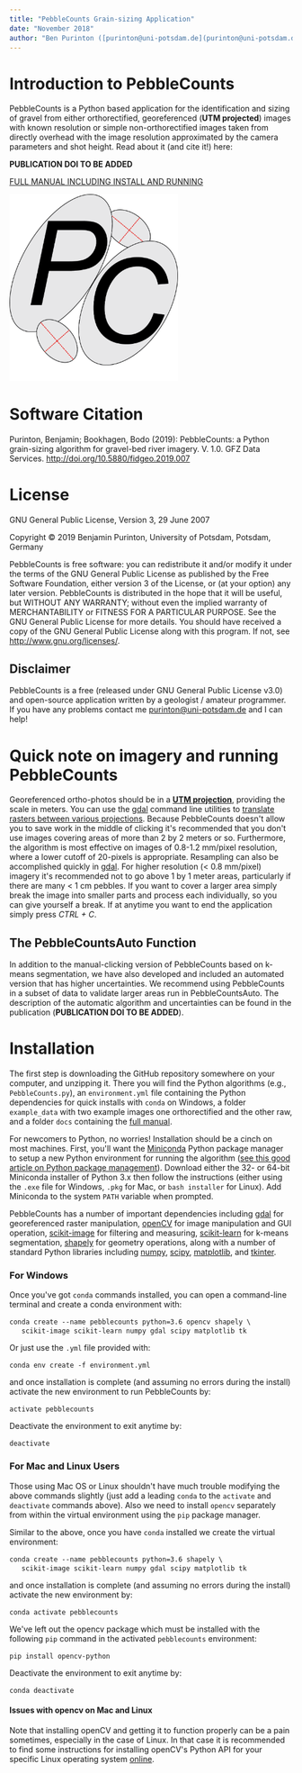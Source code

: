 ```yaml
---
title: "PebbleCounts Grain-sizing Application"
date: "November 2018"
author: "Ben Purinton ([purinton@uni-potsdam.de](purinton@uni-potsdam.de))"
---
```


# Introduction to PebbleCounts
PebbleCounts is a Python based application for the identification and sizing of gravel from either orthorectified, georeferenced (**UTM projected**) images with known resolution or simple non-orthorectified images taken from directly overhead with the image resolution approximated by the camera parameters and shot height. Read about it (and cite it!) here:

**PUBLICATION DOI TO BE ADDED**

[FULL MANUAL INCLUDING INSTALL AND RUNNING](docs/PebbleCounts_Manual.pdf)

<img src="docs/figs/logo.png" width="300px" >

# Software Citation
Purinton, Benjamin; Bookhagen, Bodo (2019): PebbleCounts: a Python grain-sizing algorithm for gravel-bed river imagery. V. 1.0. GFZ Data Services. http://doi.org/10.5880/fidgeo.2019.007

# License
GNU General Public License, Version 3, 29 June 2007

Copyright © 2019 Benjamin Purinton, University of Potsdam, Potsdam, Germany

PebbleCounts is free software: you can redistribute it and/or modify it under the terms of the GNU General Public License as published by the Free Software Foundation, either version 3 of the License, or (at your option) any later version. PebbleCounts is distributed in the hope that it will be useful, but WITHOUT ANY WARRANTY; without even the implied warranty of MERCHANTABILITY or FITNESS FOR A PARTICULAR PURPOSE. See the GNU General Public License for more details. You should have received a copy of the GNU General Public License along with this program. If not, see http://www.gnu.org/licenses/.

## Disclaimer
PebbleCounts is a free (released under GNU General Public License v3.0) and open-source application written by a geologist / amateur programmer. If you have any problems contact me [purinton@uni-potsdam.de](purinton@uni-potsdam.de) and I can help!

# Quick note on imagery and running PebbleCounts
Georeferenced ortho-photos should be in a [**UTM projection**](https://en.wikipedia.org/wiki/Universal_Transverse_Mercator_coordinate_system), providing the scale in meters. You can use the [gdal](https://www.gdal.org/) command line utilities to [translate rasters between various projections](https://www.nceas.ucsb.edu/scicomp/recipes/gdal-reproject). Because PebbleCounts doesn't allow you to save work in the middle of clicking it's recommended that you don't use images covering areas of more than 2 by 2 meters or so. Furthermore, the algorithm is most effective on images of 0.8-1.2 mm/pixel resolution, where a lower cutoff of 20-pixels is appropriate. Resampling can also be accomplished quickly in [gdal](https://www.gdal.org/). For higher resolution (< 0.8 mm/pixel) imagery it's recommended not to go above 1 by 1 meter areas, particularly if there are many < 1 cm pebbles. If you want to cover a larger area simply break the image into smaller parts and process each individually, so you can give yourself a break. If at anytime you want to end the application simply press *CTRL + C*.

## The PebbleCountsAuto Function
In addition to the manual-clicking version of PebbleCounts based on k-means segmentation, we have also developed and included an automated version that has higher uncertainties. We recommend using PebbleCounts in a subset of data to validate larger areas run in PebbleCountsAuto. The description of the automatic algorithm and uncertainties can be found in the publication (**PUBLICATION DOI TO BE ADDED**).

# Installation
The first step is downloading the GitHub repository somewhere on your computer, and unzipping it. There you will find the Python algorithms (e.g., `PebbleCounts.py`), an `environment.yml` file containing the Python dependencies for quick installs with `conda` on Windows, a folder `example_data` with two example images one orthorectified and the other raw, and a folder `docs` containing the [full manual](docs/PebbleCounts_Manual.pdf).

For newcomers to Python, no worries! Installation should be a cinch on most machines. First, you'll want the [Miniconda](https://conda.io/miniconda.html) Python package manager to setup a new Python environment for running the algorithm ([see this good article on Python package management](https://medium.freecodecamp.org/why-you-need-python-environments-and-how-to-manage-them-with-conda-85f155f4353c)). Download either the 32- or 64-bit Miniconda installer of Python 3.x then follow the instructions (either using the `.exe` file for Windows, `.pkg` for Mac, or `bash installer` for Linux). Add Miniconda to the system `PATH` variable when prompted.

PebbleCounts has a number of important dependencies including [gdal](https://www.gdal.org/) for georeferenced raster manipulation, [openCV](https://opencv.org/) for image manipulation and GUI operation, [scikit-image](https://scikit-image.org/) for filtering and measuring, [scikit-learn](https://scikit-learn.org/stable/) for k-means segmentation, [shapely](https://shapely.readthedocs.io/en/latest/) for geometry operations, along with a number of standard Python libraries including [numpy](http://www.numpy.org/), [scipy](https://www.scipy.org/), [matplotlib](https://matplotlib.org/), and [tkinter](https://wiki.python.org/moin/TkInter).

### For Windows
Once you've got `conda` commands installed, you can open a command-line terminal and create a conda environment with:
```
conda create --name pebblecounts python=3.6 opencv shapely \
   scikit-image scikit-learn numpy gdal scipy matplotlib tk
```
Or just use the `.yml` file provided with:
```
conda env create -f environment.yml
```
and once installation is complete (and assuming no errors during the install) activate the new environment to run PebbleCounts by:
```
activate pebblecounts
```
Deactivate the environment to exit anytime by:
```
deactivate
```

### For Mac and Linux Users
Those using Mac OS or Linux shouldn't have much trouble modifying the above commands slightly (just add a leading `conda` to the `activate` and `deactivate` commands above). Also we need to install `opencv` separately from within the virtual environment using the `pip` package manager.

Similar to the above, once you have `conda` installed we create the virtual environment:
```
conda create --name pebblecounts python=3.6 shapely \
   scikit-image scikit-learn numpy gdal scipy matplotlib tk
```
and once installation is complete (and assuming no errors during the install) activate the new environment by:
```
conda activate pebblecounts
```
We've left out the opencv package which must be installed with the following `pip` command in the activated `pebblecounts` environment:
```
pip install opencv-python
```
Deactivate the environment to exit anytime by:
```
conda deactivate
```

#### Issues with opencv on Mac and Linux
Note that installing openCV and getting it to function properly can be a pain sometimes, especially in the case of Linux. In that case it is recommended to find some instructions for installing openCV's Python API for your specific Linux operating system [online](https://www.pyimagesearch.com/2018/05/28/ubuntu-18-04-how-to-install-opencv/).
